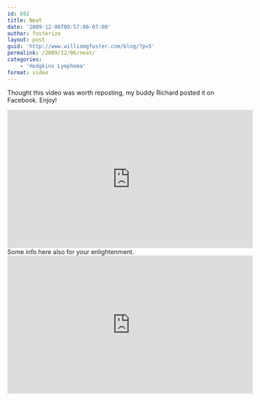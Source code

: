```yaml
---
id: 692
title: Neat
date: '2009-12-06T09:57:00-07:00'
author: fosterizo
layout: post
guid: 'http://www.williamgfoster.com/blog/?p=5'
permalink: /2009/12/06/neat/
categories:
    - 'Hodgkins Lymphoma'
format: video
---
```


Thought this video was worth reposting, my buddy Richard posted it on Facebook.
Enjoy!
<iframe width="560" height="315" src="https://www.youtube.com/embed/m9Et7UQh1tg" frameborder="0" allowfullscreen></iframe>
Some info here also for your enlightenment.
<iframe width="560" height="315" src="https://www.youtube.com/embed/FVZQ3CKQNFg" frameborder="0" allowfullscreen></iframe>